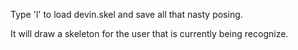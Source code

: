 Type 'l' to load devin.skel and save all that nasty posing.

It will draw a skeleton for the user that is currently being recognize.